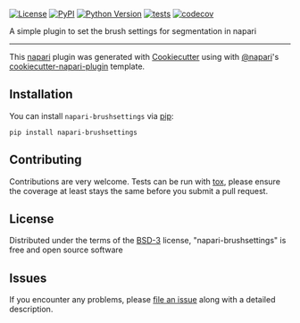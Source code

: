 
[![License](https://img.shields.io/pypi/l/napari-brushsettings.svg?color=green)](https://github.com/Croxa/napari-brushsettings/raw/master/LICENSE)
[![PyPI](https://img.shields.io/pypi/v/napari-brushsettings.svg?color=green)](https://pypi.org/project/napari-brushsettings)
[![Python Version](https://img.shields.io/pypi/pyversions/napari-brushsettings.svg?color=green)](https://python.org)
[![tests](https://github.com/Croxa/napari-brushsettings/workflows/tests/badge.svg)](https://github.com/Croxa/napari-brushsettings/actions)
[![codecov](https://codecov.io/gh/Croxa/napari-brushsettings/branch/master/graph/badge.svg)](https://codecov.io/gh/Croxa/napari-brushsettings)

A simple plugin to set the brush settings for segmentation in napari

----------------------------------

This [napari] plugin was generated with [Cookiecutter] using with [@napari]'s [cookiecutter-napari-plugin] template.

<!--
Don't miss the full getting started guide to set up your new package:
https://github.com/napari/cookiecutter-napari-plugin#getting-started

and review the napari docs for plugin developers:
https://napari.org/docs/plugins/index.html
-->

## Installation

You can install `napari-brushsettings` via [pip]:

    pip install napari-brushsettings

## Contributing

Contributions are very welcome. Tests can be run with [tox], please ensure
the coverage at least stays the same before you submit a pull request.

## License

Distributed under the terms of the [BSD-3] license,
"napari-brushsettings" is free and open source software

## Issues

If you encounter any problems, please [file an issue] along with a detailed description.

[napari]: https://github.com/napari/napari
[Cookiecutter]: https://github.com/audreyr/cookiecutter
[@napari]: https://github.com/napari
[MIT]: http://opensource.org/licenses/MIT
[BSD-3]: http://opensource.org/licenses/BSD-3-Clause
[GNU GPL v3.0]: http://www.gnu.org/licenses/gpl-3.0.txt
[GNU LGPL v3.0]: http://www.gnu.org/licenses/lgpl-3.0.txt
[Apache Software License 2.0]: http://www.apache.org/licenses/LICENSE-2.0
[Mozilla Public License 2.0]: https://www.mozilla.org/media/MPL/2.0/index.txt
[cookiecutter-napari-plugin]: https://github.com/napari/cookiecutter-napari-plugin

[file an issue]: https://github.com/Croxa/napari-brushsettings/issues

[napari]: https://github.com/napari/napari
[tox]: https://tox.readthedocs.io/en/latest/
[pip]: https://pypi.org/project/pip/
[PyPI]: https://pypi.org/


